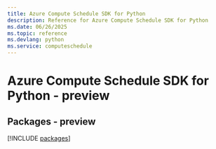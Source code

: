 ```yaml
---
title: Azure Compute Schedule SDK for Python
description: Reference for Azure Compute Schedule SDK for Python
ms.date: 06/26/2025
ms.topic: reference
ms.devlang: python
ms.service: computeschedule
---
```

# Azure Compute Schedule SDK for Python - preview
## Packages - preview
[!INCLUDE [packages](compute-schedule-index.md)]
